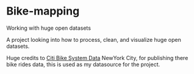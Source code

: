 # Bike-mapping
Working with huge open datasets


A  project looking into how to process, clean, and visualize huge open datasets. 

Huge credits to [Citi Bike System Data](https://ride.citibikenyc.com/system-data) NewYork City, for publishing there bike rides data, this is used as my datasource for the project.